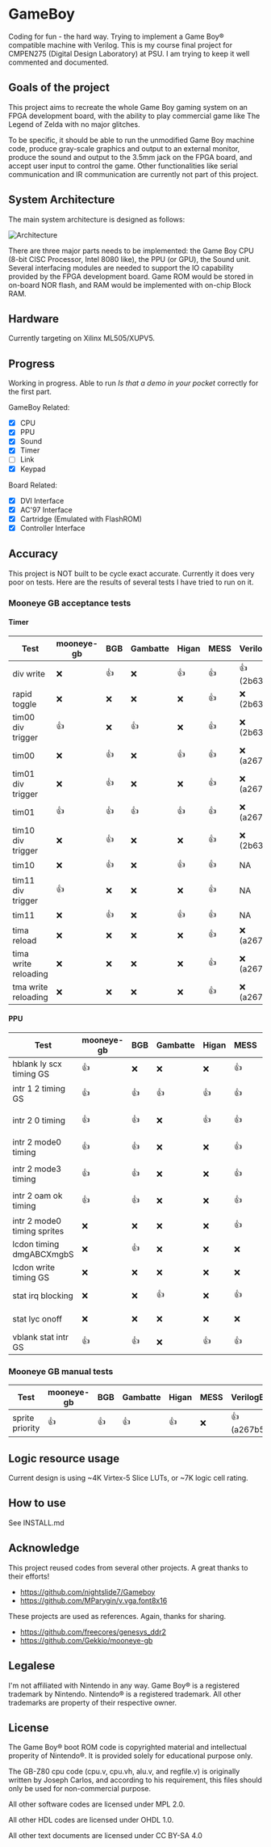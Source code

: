 GameBoy
=======

Coding for fun - the hard way. Trying to implement a Game Boy® compatible machine with Verilog. This is my course final project for CMPEN275 (Digital Design Laboratory) at PSU. I am trying to keep it well commented and documented.

## Goals of the project

This project aims to recreate the whole Game Boy gaming system on an FPGA development board, with the ability to play commercial game like The Legend of Zelda with no major glitches.

To be specific, it should be able to run the unmodified Game Boy machine code, produce gray-scale graphics and output to an external monitor, produce the sound and output to the 3.5mm jack on the FPGA board, and accept user input to control the game. Other functionalities like serial communication and IR communication are currently not part of this project.

## System Architecture

The main system architecture is designed as follows:

![Architecture](https://cdn.hackaday.io/images/6958041523363605244.jpg)

There are three major parts needs to be implemented: the Game Boy CPU (8-bit CISC Processor, Intel 8080 like), the PPU (or GPU), the Sound unit. Several interfacing modules are needed to support the IO capability provided by the FPGA development board. Game ROM would be stored in on-board NOR flash, and RAM would be implemented with on-chip Block RAM.

## Hardware

Currently targeting on Xilinx ML505/XUPV5. 

## Progress

Working in progress. Able to run *Is that a demo in your pocket* correctly for the first part.

GameBoy Related:
 - [x] CPU
 - [x] PPU
 - [x] Sound
 - [x] Timer
 - [ ] Link
 - [x] Keypad

Board Related:
 - [x] DVI Interface
 - [x] AC'97 Interface
 - [x] Cartridge (Emulated with FlashROM)
 - [x] Controller Interface

## Accuracy

This project is NOT built to be cycle exact accurate. Currently it does very poor on tests. Here are the results of several tests I have tried to run on it.

### Mooneye GB acceptance tests

#### Timer

| Test                 | mooneye-gb | BGB  | Gambatte | Higan  | MESS | VerilogBoy     |
| -------------------- | ---------- | ---- | -------- | ------ | ---- |----------------|
| div write            | :x:        | :+1: | :x:      | :+1:   | :+1: | :+1: (2b6360e) |
| rapid toggle         | :x:        | :x:  | :x:      | :x:    | :+1: | :x:  (2b6360e) |
| tim00 div trigger    | :+1:       | :x:  | :+1:     | :x:    | :+1: | :x:  (2b6360e) |
| tim00                | :x:        | :+1: | :x:      | :+1:   | :+1: | :x:  (a267b5b) |
| tim01 div trigger    | :x:        | :+1: | :x:      | :x:    | :+1: | :x:  (a267b5b) |
| tim01                | :+1:       | :+1: | :+1:     | :+1:   | :+1: | :x:  (a267b5b) |
| tim10 div trigger    | :x:        | :+1: | :x:      | :x:    | :+1: | :x:  (2b6360e) |
| tim10                | :x:        | :+1: | :x:      | :+1:   | :+1: | NA             |
| tim11 div trigger    | :+1:       | :x:  | :x:      | :x:    | :+1: | NA             |
| tim11                | :x:        | :+1: | :x:      | :+1:   | :+1: | NA             |
| tima reload          | :x:        | :x:  | :x:      | :x:    | :+1: | :x:  (a267b5b) |
| tima write reloading | :x:        | :x:  | :x:      | :x:    | :+1: | :x:  (a267b5b) |
| tma write reloading  | :x:        | :x:  | :x:      | :x:    | :+1: | :x:  (a267b5b) |

#### PPU

| Test                        | mooneye-gb | BGB  | Gambatte | Higan | MESS | VerilogBoy     |
| --------------------------- | ---------- | ---- | -------- | ------| ---- |----------------|
| hblank ly scx timing GS     | :+1:       | :x:  | :x:      | :x:   | :+1: | :x:  (a267b5b) |
| intr 1 2 timing GS          | :+1:       | :+1: | :+1:     | :+1:  | :+1: | :+1: (a267b5b) |
| intr 2 0 timing             | :+1:       | :+1: | :x:      | :+1:  | :+1: | :+1: (a267b5b) |
| intr 2 mode0 timing         | :+1:       | :+1: | :x:      | :x:   | :+1: | :+1: (a267b5b) |
| intr 2 mode3 timing         | :+1:       | :+1: | :x:      | :x:   | :+1: | :+1: (a267b5b) |
| intr 2 oam ok timing        | :+1:       | :+1: | :x:      | :x:   | :+1: | :+1: (a267b5b) |
| intr 2 mode0 timing sprites | :x:        | :x:  | :x:      | :x:   | :+1: | :x:  (a267b5b) |
| lcdon timing dmgABCXmgbS    | :x:        | :+1: | :x:      | :x:   | :x:  | :x:  (a267b5b) |
| lcdon write timing GS       | :x:        | :x:  | :x:      | :x:   | :x:  | :x:  (a267b5b) |
| stat irq blocking           | :x:        | :x:  | :+1:     | :x:   | :+1: | :x:  (a267b5b) |
| stat lyc onoff              | :x:        | :x:  | :x:      | :x:   | :x:  | :x:  (a267b5b) |
| vblank stat intr GS         | :+1:       | :+1: | :x:      | :+1:  | :+1: | :x:  (a267b5b) |


### Mooneye GB manual tests

| Test            | mooneye-gb | BGB  | Gambatte | Higan | MESS | VerilogBoy     |
| --------------- | ---------- | ---- | -------- | ----- | ---- |----------------|
| sprite priority | :+1:       | :+1: | :+1:     | :+1:  | :x:  | :+1: (a267b5b) |

## Logic resource usage

Current design is using ~4K Virtex-5 Slice LUTs, or ~7K logic cell rating.

## How to use

See INSTALL.md

## Acknowledge

This project reused codes from several other projects. A great thanks to their efforts!

 - https://github.com/nightslide7/Gameboy
 - https://github.com/MParygin/v.vga.font8x16

These projects are used as references. Again, thanks for sharing.

 - https://github.com/freecores/genesys_ddr2
 - https://github.com/Gekkio/mooneye-gb

## Legalese

I'm not affiliated with Nintendo in any way. Game Boy® is a registered trademark by Nintendo. Nintendo® is a registered trademark. All other trademarks are property of their respective owner.

## License

The Game Boy® boot ROM code is copyrighted material and intellectual properity of Nintendo®. It is provided solely for educational purpose only.

The GB-Z80 cpu code (cpu.v, cpu.vh, alu.v, and regfile.v) is originally written by Joseph Carlos, and according to his requirement, this files should only be used for non-commercial purpose.

All other software codes are licensed under MPL 2.0.

All other HDL codes are licensed under OHDL 1.0.

All other text documents are licensed under CC BY-SA 4.0
